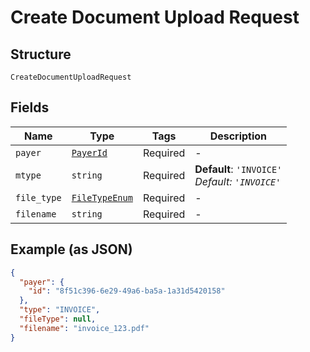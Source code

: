 
# Create Document Upload Request

## Structure

`CreateDocumentUploadRequest`

## Fields

| Name | Type | Tags | Description |
|  --- | --- | --- | --- |
| `payer` | [`PayerId`](/doc/models/payer-id.md) | Required | - |
| `mtype` | `string` | Required | **Default**: `'INVOICE'`<br>*Default: `'INVOICE'`* |
| `file_type` | [`FileTypeEnum`](/doc/models/file-type-enum.md) | Required | - |
| `filename` | `string` | Required | - |

## Example (as JSON)

```json
{
  "payer": {
    "id": "8f51c396-6e29-49a6-ba5a-1a31d5420158"
  },
  "type": "INVOICE",
  "fileType": null,
  "filename": "invoice_123.pdf"
}
```

